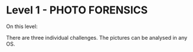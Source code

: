 # Level 1 - PHOTO FORENSICS

On this level:

There are three individual challenges. The pictures can be analysed in any OS.  
